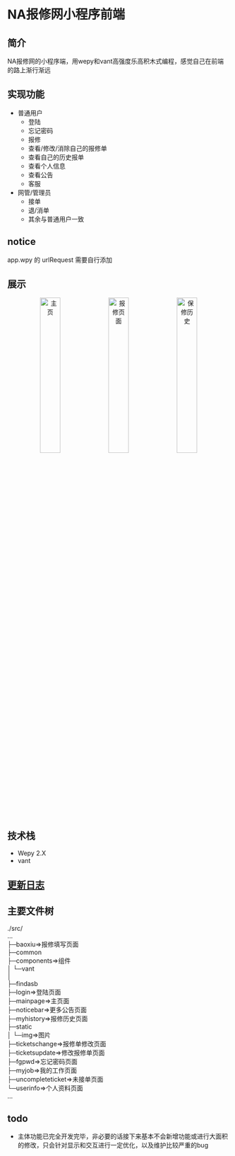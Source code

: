 # NA报修网小程序前端
## 简介
NA报修网的小程序端，用wepy和vant高强度乐高积木式编程，感觉自己在前端的路上渐行渐远
## 实现功能
* 普通用户
    * 登陆
    * 忘记密码
    * 报修
    * 查看/修改/消除自己的报修单
    * 查看自己的历史报单
    * 查看个人信息
    * 查看公告
    * 客服
* 网管/管理员
    * 接单
    * 退/消单
    * 其余与普通用户一致
## notice
app.wpy 的 urlRequest 需要自行添加
## 展示
<div align=center>
<img src="https://cdn.jsdelivr.net/gh/kirarasmile/smilecli-tools-ImageHosting/img/githubrep/NA-miniapp/index_ex.png" width="30%" height="auto" alt="主页"/>
<img src="https://cdn.jsdelivr.net/gh/kirarasmile/smilecli-tools-ImageHosting/img/githubrep/NA-miniapp/baoxiu_index.png" width="30%" height="auto" alt="报修页面"/>
<img src="https://cdn.jsdelivr.net/gh/kirarasmile/smilecli-tools-ImageHosting/img/githubrep/NA-miniapp/history_ex.png" width="30%" height="auto" alt="保修历史"/>
</div>

## 技术栈
* Wepy 2.X
* vant

## <a href="./fix_log.md"><b>更新日志</b></a>

## 主要文件树
./src/<br>
...<br>
├─baoxiu=>报修填写页面<br>
├─common<br>
├─components=>组件<br>
│  └─vant<br>
│      <br>
├─findasb<br>
├─login=>登陆页面<br>
├─mainpage=>主页面<br>
├─noticebar=>更多公告页面<br>
├─myhistory=>报修历史页面<br>
├─static<br>
│  └─img=>图片<br>
├─ticketschange=>报修单修改页面<br>
├─ticketsupdate=>修改报修单页面<br>
├─fgpwd=>忘记密码页面<br>
├─myjob=>我的工作页面<br>
├─uncompleteticket=>未接单页面<br>
└─userinfo=>个人资料页面<br>
...
<br>
## todo
* 主体功能已完全开发完毕，非必要的话接下来基本不会新增功能或进行大面积的修改，只会针对显示和交互进行一定优化，以及维护比较严重的bug
